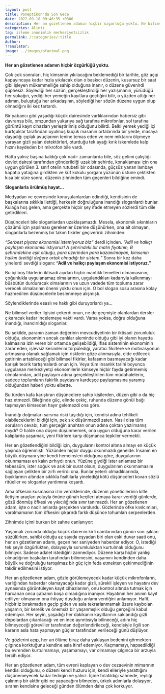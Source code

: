 ```yaml
---
layout: post
title: Poneptikon'da Son Gece
date: 2022-09-18 09:46:35 +0300
description: Her an gözetlenen adamın hiçbir özgürlüğü yoktu. Ne bilimsel veriler ilgisini çekerdi onun, ne de geçmişte olanlardan dersler çıkaracak kadar incelemeye vakti vardı. Varsa yoksa, doğru olduğuna inandığı, inandırıldığı sloganlar.
categories: Alıntı
tag: izleme anonimlik merkeziyetsizlik
permalink: /:categories/:title
Author:
Translator:
image: ../images/pfanimal.png
---
```


**Her an gözetlenen adamın hiçbir özgürlüğü yoktu.**

Çok çok sonraları, hiç kimsenin yıkılacağını beklemediği bir tarihte, göz açıp kapayıncaya kadar hızla yıkılacak olan o baskıcı düzenin, kusursuz bir saat gibi işleyen mükemmelliğe sahip olduğuna inanır, o düzene güvenirdi şüphesiz. Söylediği her sözün, gerçekleştirdiği her yazışmanın, yürüdüğü her sokağın, yediği her yemeğin kayıtlara geçtiğini bilir, o yüzden attığı her adımın, buluştuğu her arkadaşının, söylediği her sözün düzene uygun olup olmadığını iki kez tartardı.

Bir yabancı gibi yaşadığı küçük dairesinde varlıklarından habersiz gibi davransa bile, omzundan yukarıya sağ tarafına mikrofonlar, sol tarafına görüntü kayıt cihazları yerleştirilmiş olduğunu bilirdi. Belki yemek yediği içi kurtçuklar tarafından oyulmuş küçük masanın ortalarında bir yerde, masaya dayadığı çıplak avuçlarının tenine temas eden ve nem miktarını ölçmeye yarayan gizli yalan detektörleri, oturduğu tek ayağı kırık iskemlede kalp hızını kaydeden bir mikrofon bile vardı.

Hatta yalnız başına kaldığı çok nadir zamanlarda bile, söz gelimi çalıştığı devlet dairesi tarafından gönderildiği uzak bir şehirde, konaklaması için ona uygun görülen 3. sınıf otelin rutubetli bir odasında, güçsüz yanan lambayı kapatıp yatağına girdikten ve küf kokulu yorganı yüzünün üstüne çektikten kısa bir süre sonra, düzenin zihninden tüm geçenleri bildiğine emindi.

**Sloganlarla örülmüş hayat...**

Medyadan ve çevresinde konuşulanlardan edindiği, kendisinin de başkalarına sıklıkla ilettiği, herkesin doğruluğuna inandığı sloganlardı bunlar. Kulağa hoş gelen, ama gerçekte hiçbir şey ifade etmeyen sözlerdi tüm dile getirdikleri.

Düşünceleri bile sloganlardan uzaklaşamazdı. Mesela, ekonomik sıkıntıların çözümü için yapılması gerekenler üzerine düşünürken, ona ait olmayan, sloganlarla bezenmiş bir takım fikirler geçiverirdi zihninden:

_“Serbest piyasa ekonomisi istemiyoruz biz”_ derdi içinden. _“Adil ve halkçı paylaşım ekonomisi istiyoruz! A şehrindeki bir malın fiyatının, B şehrindekine eşit olduğu, para üzerinden para kazanılmayan, kimsenin halkın ürettiği değere ortak olmadığı bir sistem.”_ Sonra bir kez daha yinelerdi sevdiği sloganı: **“Adil ve halkçı paylaşım ekonomisi istiyoruz.”**

Bu içi boş fikirlerin iktisadi açıdan hiçbir mantıklı temelleri olmamasının, çoğunlukla uygulanamaz olmalarının, uygulandıkları kadarıyla kalkınmayı büsbütün durduracak olmalarının ve uzun vadede tüm topluma zarar verecek olmalarının önemi yoktu onun için. O bol slogan sosu arasına kolay hazmedilen düşüncelerle beslenmeye alışmıştı.

Söylendiklerinde esaslı ve haklı gibi duruyorlardı ya…

Ne bilimsel veriler ilgisini çekerdi onun, ne de geçmişte olanlardan dersler çıkaracak kadar incelemeye vakti vardı. Varsa yoksa, doğru olduğuna inandığı, inandırıldığı sloganlar.

Bu şekilde, paranın zaman değerinin mevcudiyetinin bir iktisadi zorunluluk olduğu, ekonominin ancak canlılar aleminde olduğu gibi iyi olanın hayatta kalmasına izin veren bir ortamda gelişebildiği, iflas sisteminin ekonominin zarar eden, işlevsiz kesimlerini törpülediği, yaratıcı fikirlere ve motivasyonun artmasına olanak sağlamak için risklerin göze alınmasıyla, elde edilecek getirinin artabileceği gibi bilimsel fikirler, kafasının basmayacağı kadar karışık teorik tartışmalardı onun için. Veya tüm insanlık tarihi boyunca uygulanan merkeziyetçi ekonomilerin kimseye hiçbir fayda getirmemiş olmalarından, adil paylaşım adına gerçekleştirilen tüm müdahalelerin, sadece toplumların fakirlik paydasını kardeşçe paylaşmasına yaramış olduğundan haberi yoktu elbette.

Bu türden kafa karıştıran düşüncelere sahip kişilerden, düzen gibi o da hiç haz etmezdi. Bileğinde güç, elinde çekiç, ruhunda düzene gönül bağı taşımayan kimseden hayır gelemezdi ona göre.

İnandığı doğmaları sarsma riski taşıdığı için, kendisi adına tehlikeli olabileceklerini bildiği için, pek sık düşünmezdi zaten. Nasıl olsa tüm soruların cevabı, tüm gerçeğin anahtarı onun adına çoktan yazılmamış mıydı? O halde ona düşen düşünmemek, ona uygun olduğuna karar verilen kalıplarda yaşamak, yeni fikirlere karşı düşmanca tepkiler vermekti.

Her an gözetlendiğini bildiği için, duygularını kontrol altına almayı en küçük yaşında öğrenmişti. Yüzünden hiçbir duygu okunmazdı genelde. İnsanın en büyük düşmanı yine kendi hemcinsleri olduğuna göre, duygularının okunmaması en kalın zırhıydı onun. Yüzüne giydiği ister anlamsız bir tebessüm, ister soğuk ve asık bir surat olsun, duygularının okunmamasını sağlayan çelikten bir zırh verirdi ona. Bunlar yeterli olmadıklarında, bıyıklarının altından sıklıkla fısıltılarla yinelediği kötü düşünceleri kovan sözlü ritüeller ve sloganlar yardımına koşardı.

Ama öfkesini kusmasına izin verdiklerinde, düzenin yöneticilerinin kitle iletişim araçları yoluyla önüne günah keçileri atmaya karar verdiği günlerde, gözü dönmüş öfkesi ve yıkıcılığında sınır tanımazdı. Her an gözetlenen adam, işte o nadir anlarda gerçekten varolurdu. Gözlerinde öfke kıvılcımları, varolmamanın tüm öfkesini çıkarırdı farklı düşünce tohumları serpenlerden.

Zihnimde içimi burkan bir sahne canlanıyor:

Yaşamak zorunda olduğu küçük dairenin kirli camlarından günün son ışıkları süzülürken, sahibi olduğu az sayıda eşyadan biri olan eski duvar saati onu, her an gözetlenen adamı, geçen her saniyeden haberdar ediyor. O, istediği tek şeyin özgürlükten, dolayısıyla sorumluluktan kurtulmak olduğunu bilmiyor. Sadece adalet istediğini zannediyor. Düzene karşı hiçbir yanlışı olmadığının başkaları tarafından bilinmesini, yaşamını kendinden daha büyük ve doğruluğu tartışılmaz bir güç için feda etmekten çekinmediğinin takdir edilmesini istiyor.

Her an gözetlenen adam, gözle görülemeyecek kadar küçük mikrofonların, varlığından haberdar olamayacağı kadar gizli, sürekli işleyen ve hayatını dev aynasında görüntüleyen kayıt cihazlarının, onu kontrol altında tutmak için harcanan onca çabanın boşa olmadığına inanıyor. Hayatının her anının kayıt ediliyor olmasının ona ihtiyaç duyduğu anlamı verdiğini anlamıyor. Hafif, hiçbir iz bırakmadan geçip giden ve asla tekrarlanmamak üzere kaybolan yaşamın, bir kerelik ve önemsiz bir yaşanmışlık olduğu gerçeğini kabul edemiyor. Her şeyin, yaşadığı her dakikanın kayıtlarının saklandığı gizli depolardan çıkarılacağı ve en ince ayrıntısıyla bilineceği, adını hiç bilmeyeceği görevliler tarafından değerlendirileceği, kendisiyle ilgili son kararın asla hata yapmayan güçler tarafından verileceği günü düşlüyor.

Ve gözlerini açıp, her an ölüme biraz daha yaklaşan bedenini görmekten çılgınca korktuğunu kendine asla itiraf edemiyor. Kaçmamayı, hapsedildiği bu evrenden kurtulmamayı, yaşamamayı, var olmamayı çılgınca bir arzuyla tercih ediyor.

Her an gözetlenen adam, tüm evreni kaplayan o dev cezaevinin mimarının kendisi olduğunu, o düzeni kendi huzuru için, kendi elleriyle yarattığını düşünemeyecek kadar tedirgin ve yalnız. İçine fırlatıldığı sahnede, repliği çalınmış bir aktör gibi ne yapacağını bilmeden, ürkek adımlarla dolaşıyor, sıranın kendisine geleceği günden ölümden daha çok korkuyor.


